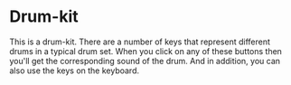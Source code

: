 # Drum-kit
This is a drum-kit. There are a number of keys that represent different drums in a typical drum set. When you click on any of these buttons then you'll get the corresponding sound of the drum.  And in addition, you can also use the keys on the keyboard.
